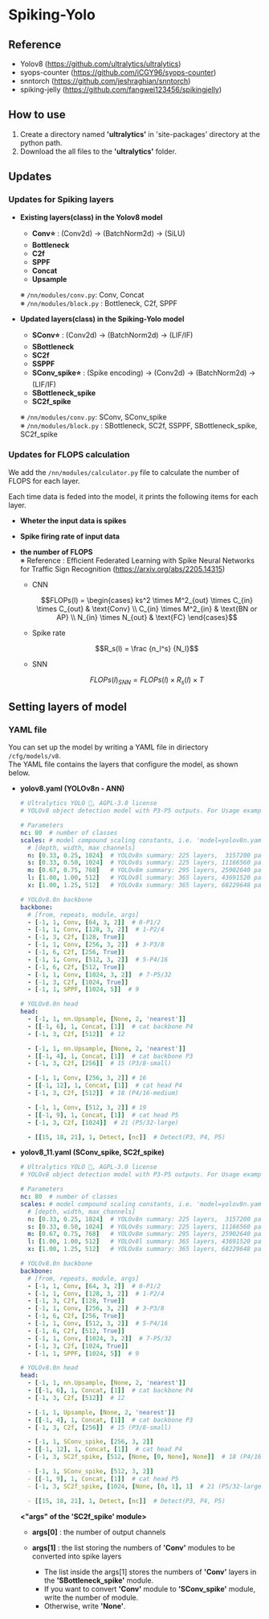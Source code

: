 # Spiking-Yolo
## Reference
* Yolov8 (https://github.com/ultralytics/ultralytics)
* syops-counter (https://github.com/iCGY96/syops-counter)
* snntorch (https://github.com/jeshraghian/snntorch)
* spiking-jelly (https://github.com/fangwei123456/spikingjelly)
  
## How to use
1. Create a directory named **'ultralytics'** in 'site-packages' directory at the python path.
2. Download the all files to the **'ultralytics'** folder.
   
## Updates
### Updates for Spiking layers
  * **Existing layers(class) in the Yolov8 model**
    * **Conv⭐️** : (Conv2d) -> (BatchNorm2d) -> (SiLU)
    * **Bottleneck**
    * **C2f**
    * **SPPF**
    * **Concat**
    * **Upsample**
      
    ※ `/nn/modules/conv.py`: Conv, Concat  
    ※ `/nn/modules/block.py` : Bottleneck, C2f, SPPF
  
  * **Updated layers(class) in the Spiking-Yolo model**
    * **SConv⭐️** : (Conv2d) -> (BatchNorm2d) -> (LIF/IF)
    * **SBottleneck**
    * **SC2f**
    * **SSPPF**
    * **SConv_spike⭐️** : (Spike encoding) -> (Conv2d) -> (BatchNorm2d) -> (LIF/IF)
    * **SBottleneck_spike**
    * **SC2f_spike**
      
    ※ `/nn/modules/conv.py`: SConv, SConv_spike  
    ※ `/nn/modules/block.py` : SBottleneck, SC2f, SSPPF, SBottleneck_spike, SC2f_spike

### Updates for FLOPS calculation
We add the `/nn/modules/calculator.py` file to calculate the number of FLOPS for each layer. 

Each time data is feded into the model, it prints the following items for each layer.
* **Wheter the input data is spikes**
* **Spike firing rate of input data**
* **the number of FLOPS**  
  ※ Reference : Efficient Federated Learning with Spike Neural Networks for Traffic Sign Recognition
(https://arxiv.org/abs/2205.14315)

  * CNN
    ```math
    FLOPs(l) = \begin{cases}
        ks^2 \times M^2_{out} \times C_{in} \times C_{out} & \text{Conv} \\
        C_{in} \times M^2_{in} & \text{BN or AP} \\
        N_{in} \times N_{out} & \text{FC}
      \end{cases}
    ```
    
  * Spike rate
    ```math
    R_s(l) = \frac {n_l^s} {N_l}
    ```
    
  * SNN
    ```math
    FLOPs(l)_{SNN} = FLOPs(l) \times R_s(l) \times T
    ```
 
## Setting layers of model
### YAML file
You can set up the model by writing a YAML file in diriectory `/cfg/models/v8`.  
The YAML file contains the layers that configure the model, as shown below.  

* **yolov8.yaml (YOLOv8n - ANN)**
  ```yaml
  # Ultralytics YOLO 🚀, AGPL-3.0 license
  # YOLOv8 object detection model with P3-P5 outputs. For Usage examples see https://docs.ultralytics.com/tasks/detect
  
  # Parameters
  nc: 80  # number of classes
  scales: # model compound scaling constants, i.e. 'model=yolov8n.yaml' will call yolov8.yaml with scale 'n'
    # [depth, width, max_channels]
    n: [0.33, 0.25, 1024]  # YOLOv8n summary: 225 layers,  3157200 parameters,  3157184 gradients,   8.9 GFLOPs
    s: [0.33, 0.50, 1024]  # YOLOv8s summary: 225 layers, 11166560 parameters, 11166544 gradients,  28.8 GFLOPs
    m: [0.67, 0.75, 768]   # YOLOv8m summary: 295 layers, 25902640 parameters, 25902624 gradients,  79.3 GFLOPs
    l: [1.00, 1.00, 512]   # YOLOv8l summary: 365 layers, 43691520 parameters, 43691504 gradients, 165.7 GFLOPs
    x: [1.00, 1.25, 512]   # YOLOv8x summary: 365 layers, 68229648 parameters, 68229632 gradients, 258.5 GFLOPs
  
  # YOLOv8.0n backbone
  backbone:
    # [from, repeats, module, args]
    - [-1, 1, Conv, [64, 3, 2]]  # 0-P1/2
    - [-1, 1, Conv, [128, 3, 2]]  # 1-P2/4
    - [-1, 3, C2f, [128, True]]
    - [-1, 1, Conv, [256, 3, 2]]  # 3-P3/8
    - [-1, 6, C2f, [256, True]]
    - [-1, 1, Conv, [512, 3, 2]]  # 5-P4/16
    - [-1, 6, C2f, [512, True]]
    - [-1, 1, Conv, [1024, 3, 2]]  # 7-P5/32
    - [-1, 3, C2f, [1024, True]]
    - [-1, 1, SPPF, [1024, 5]]  # 9
  
  # YOLOv8.0n head
  head:
    - [-1, 1, nn.Upsample, [None, 2, 'nearest']]
    - [[-1, 6], 1, Concat, [1]]  # cat backbone P4
    - [-1, 3, C2f, [512]]  # 12
  
    - [-1, 1, nn.Upsample, [None, 2, 'nearest']]
    - [[-1, 4], 1, Concat, [1]]  # cat backbone P3
    - [-1, 3, C2f, [256]]  # 15 (P3/8-small)
  
    - [-1, 1, Conv, [256, 3, 2]] # 16
    - [[-1, 12], 1, Concat, [1]]  # cat head P4
    - [-1, 3, C2f, [512]]  # 18 (P4/16-medium)
  
    - [-1, 1, Conv, [512, 3, 2]] # 19
    - [[-1, 9], 1, Concat, [1]]  # cat head P5
    - [-1, 3, C2f, [1024]]  # 21 (P5/32-large)
  
    - [[15, 18, 21], 1, Detect, [nc]]  # Detect(P3, P4, P5)
  ```
  
* **yolov8_11.yaml (SConv_spike, SC2f_spike)**
  ```yaml
  # Ultralytics YOLO 🚀, AGPL-3.0 license
  # YOLOv8 object detection model with P3-P5 outputs. For Usage examples see https://docs.ultralytics.com/tasks/detect
  
  # Parameters
  nc: 80  # number of classes
  scales: # model compound scaling constants, i.e. 'model=yolov8n.yaml' will call yolov8.yaml with scale 'n'
    # [depth, width, max_channels]
    n: [0.33, 0.25, 1024]  # YOLOv8n summary: 225 layers,  3157200 parameters,  3157184 gradients,   8.9 GFLOPs
    s: [0.33, 0.50, 1024]  # YOLOv8s summary: 225 layers, 11166560 parameters, 11166544 gradients,  28.8 GFLOPs
    m: [0.67, 0.75, 768]   # YOLOv8m summary: 295 layers, 25902640 parameters, 25902624 gradients,  79.3 GFLOPs
    l: [1.00, 1.00, 512]   # YOLOv8l summary: 365 layers, 43691520 parameters, 43691504 gradients, 165.7 GFLOPs
    x: [1.00, 1.25, 512]   # YOLOv8x summary: 365 layers, 68229648 parameters, 68229632 gradients, 258.5 GFLOPs
  
  # YOLOv8.0n backbone
  backbone:
    # [from, repeats, module, args]
    - [-1, 1, Conv, [64, 3, 2]]  # 0-P1/2
    - [-1, 1, Conv, [128, 3, 2]]  # 1-P2/4
    - [-1, 3, C2f, [128, True]]
    - [-1, 1, Conv, [256, 3, 2]]  # 3-P3/8
    - [-1, 6, C2f, [256, True]]
    - [-1, 1, Conv, [512, 3, 2]]  # 5-P4/16
    - [-1, 6, C2f, [512, True]]
    - [-1, 1, Conv, [1024, 3, 2]]  # 7-P5/32
    - [-1, 3, C2f, [1024, True]]
    - [-1, 1, SPPF, [1024, 5]]  # 9
  
  # YOLOv8.0n head
  head:
    - [-1, 1, nn.Upsample, [None, 2, 'nearest']]
    - [[-1, 6], 1, Concat, [1]]  # cat backbone P4
    - [-1, 3, C2f, [512]]  # 12
  
    - [-1, 1, Upsample, [None, 2, 'nearest']]
    - [[-1, 4], 1, Concat, [1]]  # cat backbone P3
    - [-1, 3, C2f, [256]]  # 15 (P3/8-small)
  
    - [-1, 1, SConv_spike, [256, 3, 2]]
    - [[-1, 12], 1, Concat, [1]]  # cat head P4
    - [-1, 3, SC2f_spike, [512, [None, [0, None], None]]  # 18 (P4/16-medium)
  
    - [-1, 1, SConv_spike, [512, 3, 2]]
    - [[-1, 9], 1, Concat, [1]]  # cat head P5
    - [-1, 3, SC2f_spike, [1024, [None, [0, 1], 1]  # 21 (P5/32-large)
  
    - [[15, 18, 21], 1, Detect, [nc]]  # Detect(P3, P4, P5)
  ```

  **<"args" of the 'SC2f_spike' module>**
    * **args[0]** : the number of output channels
    * **args[1]** : the list storing the numbers of **'Conv'** modules to be converted into spike layers
      
      * The list inside the args[1] stores the numbers of **'Conv'** layers in the **'SBottleneck_spike'** module.
      * If you want to convert **'Conv'** module to **'SConv_spike'** module, write the number of module.
      * Otherwise, write **'None'**.
